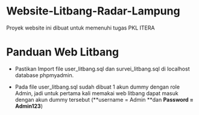 # Website-Litbang-Radar-Lampung
Proyek website ini dibuat untuk memenuhi tugas PKL ITERA

# Panduan Web Litbang
* Pastikan Import file user_litbang.sql dan survei_litbang.sql di localhost database phpmyadmin.

* Pada file user_litbang.sql sudah dibuat 1 akun dummy dengan role Admin, jadi untuk pertama kali memakai web litbang dapat masuk dengan akun dummy tersebut (**username = Admin **dan **Password = Admin123**)

